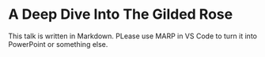 # A Deep Dive Into The Gilded Rose

This talk is written in Markdown. PLease use MARP in VS Code to turn it into PowerPoint or something else.